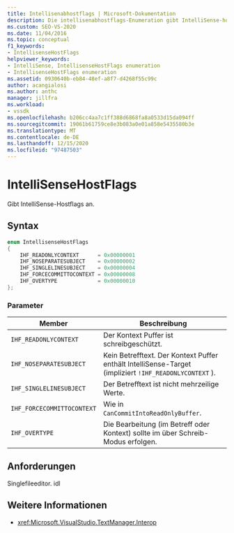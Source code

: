 ```yaml
---
title: Intellisenabhostflags | Microsoft-Dokumentation
description: Die intellisenabhostflags-Enumeration gibt IntelliSense-hostflags an. In diesem Artikel werden die Enumerationswerte beschrieben.
ms.custom: SEO-VS-2020
ms.date: 11/04/2016
ms.topic: conceptual
f1_keywords:
- IntellisenseHostFlags
helpviewer_keywords:
- IntelliSense, IntellisenseHostFlags enumeration
- IntellisenseHostFlags enumeration
ms.assetid: 0930640b-eb84-48ef-a8f7-d4268f55c99c
author: acangialosi
ms.author: anthc
manager: jillfra
ms.workload:
- vssdk
ms.openlocfilehash: b206cc4aa7c1ff388d6868fa8a0533d15da094ff
ms.sourcegitcommit: 19061b61759ce8e3b083a0e01a858e5435580b3e
ms.translationtype: MT
ms.contentlocale: de-DE
ms.lasthandoff: 12/15/2020
ms.locfileid: "97487503"
---
```

# <a name="intellisensehostflags"></a>IntelliSenseHostFlags
Gibt IntelliSense-Hostflags an.

## <a name="syntax"></a>Syntax

```cpp
enum IntellisenseHostFlags
{
    IHF_READONLYCONTEXT      = 0x00000001
    IHF_NOSEPARATESUBJECT    = 0x00000002
    IHF_SINGLELINESUBJECT    = 0x00000004
    IHF_FORCECOMMITTOCONTEXT = 0x00000008
    IHF_OVERTYPE             = 0x00000010
};
```

### <a name="parameters"></a>Parameter

|Member|Beschreibung|
|-------------|-----------------|
|`IHF_READONLYCONTEXT`|Der Kontext Puffer ist schreibgeschützt.|
|`IHF_NOSEPARATESUBJECT`|Kein Betrefftext. Der Kontext Puffer enthält IntelliSense-Target (impliziert `!IHF_READONLYCONTEXT` ).|
|`IHF_SINGLELINESUBJECT`|Der Betrefftext ist nicht mehrzeilige Werte.|
|`IHF_FORCECOMMITTOCONTEXT`|Wie in `CanCommitIntoReadOnlyBuffer`.|
|`IHF_OVERTYPE`|Die Bearbeitung (im Betreff oder Kontext) sollte im über Schreib-Modus erfolgen.|

## <a name="requirements"></a>Anforderungen
 Singlefileeditor. idl

## <a name="see-also"></a>Weitere Informationen
- <xref:Microsoft.VisualStudio.TextManager.Interop>
